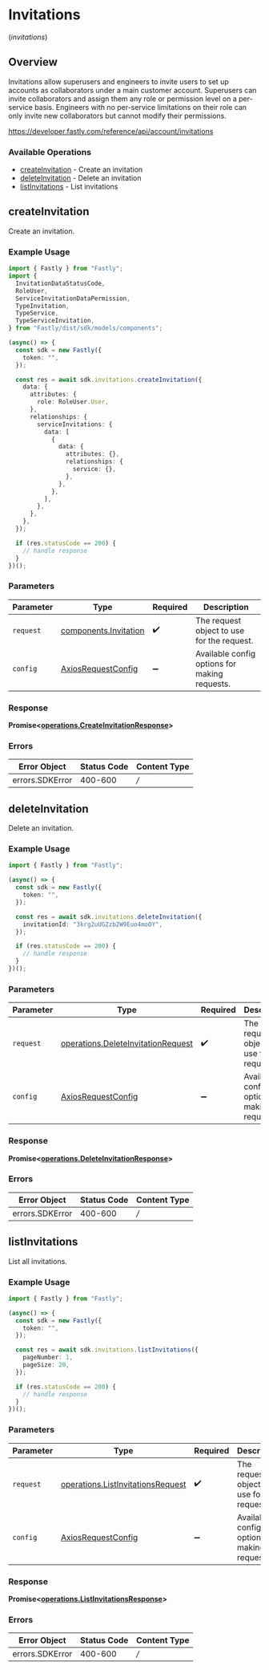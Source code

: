 # Invitations
(*invitations*)

## Overview

Invitations allow superusers and engineers to invite users to set up accounts as collaborators under a main customer account. Superusers can invite collaborators and assign them any role or permission level on a per-service basis. Engineers with no per-service limitations on their role can only invite new collaborators but cannot modify their permissions.

<https://developer.fastly.com/reference/api/account/invitations>
### Available Operations

* [createInvitation](#createinvitation) - Create an invitation
* [deleteInvitation](#deleteinvitation) - Delete an invitation
* [listInvitations](#listinvitations) - List invitations

## createInvitation

Create an invitation.

### Example Usage

```typescript
import { Fastly } from "Fastly";
import {
  InvitationDataStatusCode,
  RoleUser,
  ServiceInvitationDataPermission,
  TypeInvitation,
  TypeService,
  TypeServiceInvitation,
} from "Fastly/dist/sdk/models/components";

(async() => {
  const sdk = new Fastly({
    token: "",
  });

  const res = await sdk.invitations.createInvitation({
    data: {
      attributes: {
        role: RoleUser.User,
      },
      relationships: {
        serviceInvitations: {
          data: [
            {
              data: {
                attributes: {},
                relationships: {
                  service: {},
                },
              },
            },
          ],
        },
      },
    },
  });

  if (res.statusCode == 200) {
    // handle response
  }
})();
```

### Parameters

| Parameter                                                          | Type                                                               | Required                                                           | Description                                                        |
| ------------------------------------------------------------------ | ------------------------------------------------------------------ | ------------------------------------------------------------------ | ------------------------------------------------------------------ |
| `request`                                                          | [components.Invitation](../../sdk/models/components/invitation.md) | :heavy_check_mark:                                                 | The request object to use for the request.                         |
| `config`                                                           | [AxiosRequestConfig](https://axios-http.com/docs/req_config)       | :heavy_minus_sign:                                                 | Available config options for making requests.                      |


### Response

**Promise<[operations.CreateInvitationResponse](../../sdk/models/operations/createinvitationresponse.md)>**
### Errors

| Error Object    | Status Code     | Content Type    |
| --------------- | --------------- | --------------- |
| errors.SDKError | 400-600         | */*             |

## deleteInvitation

Delete an invitation.

### Example Usage

```typescript
import { Fastly } from "Fastly";

(async() => {
  const sdk = new Fastly({
    token: "",
  });

  const res = await sdk.invitations.deleteInvitation({
    invitationId: "3krg2uUGZzb2W9Euo4moOY",
  });

  if (res.statusCode == 200) {
    // handle response
  }
})();
```

### Parameters

| Parameter                                                                                    | Type                                                                                         | Required                                                                                     | Description                                                                                  |
| -------------------------------------------------------------------------------------------- | -------------------------------------------------------------------------------------------- | -------------------------------------------------------------------------------------------- | -------------------------------------------------------------------------------------------- |
| `request`                                                                                    | [operations.DeleteInvitationRequest](../../sdk/models/operations/deleteinvitationrequest.md) | :heavy_check_mark:                                                                           | The request object to use for the request.                                                   |
| `config`                                                                                     | [AxiosRequestConfig](https://axios-http.com/docs/req_config)                                 | :heavy_minus_sign:                                                                           | Available config options for making requests.                                                |


### Response

**Promise<[operations.DeleteInvitationResponse](../../sdk/models/operations/deleteinvitationresponse.md)>**
### Errors

| Error Object    | Status Code     | Content Type    |
| --------------- | --------------- | --------------- |
| errors.SDKError | 400-600         | */*             |

## listInvitations

List all invitations.

### Example Usage

```typescript
import { Fastly } from "Fastly";

(async() => {
  const sdk = new Fastly({
    token: "",
  });

  const res = await sdk.invitations.listInvitations({
    pageNumber: 1,
    pageSize: 20,
  });

  if (res.statusCode == 200) {
    // handle response
  }
})();
```

### Parameters

| Parameter                                                                                  | Type                                                                                       | Required                                                                                   | Description                                                                                |
| ------------------------------------------------------------------------------------------ | ------------------------------------------------------------------------------------------ | ------------------------------------------------------------------------------------------ | ------------------------------------------------------------------------------------------ |
| `request`                                                                                  | [operations.ListInvitationsRequest](../../sdk/models/operations/listinvitationsrequest.md) | :heavy_check_mark:                                                                         | The request object to use for the request.                                                 |
| `config`                                                                                   | [AxiosRequestConfig](https://axios-http.com/docs/req_config)                               | :heavy_minus_sign:                                                                         | Available config options for making requests.                                              |


### Response

**Promise<[operations.ListInvitationsResponse](../../sdk/models/operations/listinvitationsresponse.md)>**
### Errors

| Error Object    | Status Code     | Content Type    |
| --------------- | --------------- | --------------- |
| errors.SDKError | 400-600         | */*             |
